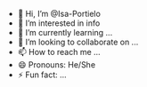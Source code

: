 - 👋 Hi, I’m @Isa-Portielo
- 👀 I’m interested in info
- 🌱 I’m currently learning ...
- 💞️ I’m looking to collaborate on ...
- 📫 How to reach me ...
- 😄 Pronouns: He/She
- ⚡ Fun fact: ...

<!---
Isa-Portielo/Isa-Portielo is a ✨ special ✨ repository because its `README.md` (this file) appears on your GitHub profile.
You can click the Preview link to take a look at your changes.
--->
